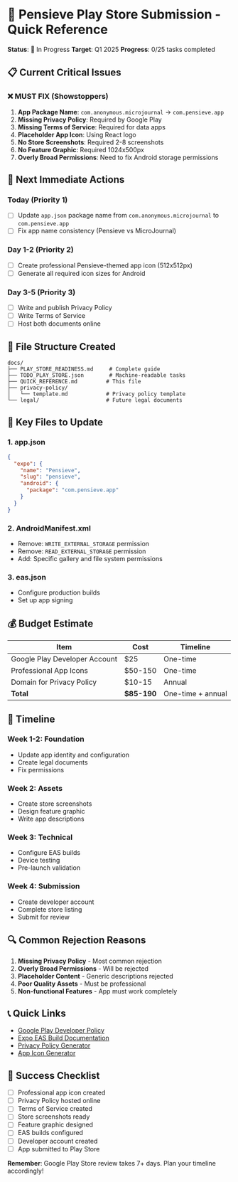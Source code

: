 # 🎯 Pensieve Play Store Submission - Quick Reference

**Status**: 🚧 In Progress
**Target**: Q1 2025
**Progress**: 0/25 tasks completed

## 📋 Current Critical Issues

### ❌ MUST FIX (Showstoppers)
1. **App Package Name**: `com.anonymous.microjournal` → `com.pensieve.app`
2. **Missing Privacy Policy**: Required by Google Play
3. **Missing Terms of Service**: Required for data apps
4. **Placeholder App Icon**: Using React logo
5. **No Store Screenshots**: Required 2-8 screenshots
6. **No Feature Graphic**: Required 1024x500px
7. **Overly Broad Permissions**: Need to fix Android storage permissions

## 🚀 Next Immediate Actions

### Today (Priority 1)
- [ ] Update `app.json` package name from `com.anonymous.microjournal` to `com.pensieve.app`
- [ ] Fix app name consistency (Pensieve vs MicroJournal)

### Day 1-2 (Priority 2)
- [ ] Create professional Pensieve-themed app icon (512x512px)
- [ ] Generate all required icon sizes for Android

### Day 3-5 (Priority 3)
- [ ] Write and publish Privacy Policy
- [ ] Write Terms of Service
- [ ] Host both documents online

## 📁 File Structure Created

```
docs/
├── PLAY_STORE_READINESS.md     # Complete guide
├── TODO_PLAY_STORE.json        # Machine-readable tasks
├── QUICK_REFERENCE.md         # This file
├── privacy-policy/
│   └── template.md            # Privacy policy template
└── legal/                     # Future legal documents
```

## 🔗 Key Files to Update

### 1. app.json
```json
{
  "expo": {
    "name": "Pensieve",
    "slug": "pensieve",
    "android": {
      "package": "com.pensieve.app"
    }
  }
}
```

### 2. AndroidManifest.xml
- Remove: `WRITE_EXTERNAL_STORAGE` permission
- Remove: `READ_EXTERNAL_STORAGE` permission
- Add: Specific gallery and file system permissions

### 3. eas.json
- Configure production builds
- Set up app signing

## 💰 Budget Estimate

| Item | Cost | Timeline |
|------|------|----------|
| Google Play Developer Account | $25 | One-time |
| Professional App Icons | $50-150 | One-time |
| Domain for Privacy Policy | $10-15 | Annual |
| **Total** | **$85-190** | One-time + annual |

## 📅 Timeline

### Week 1-2: Foundation
- Update app identity and configuration
- Create legal documents
- Fix permissions

### Week 2: Assets
- Create store screenshots
- Design feature graphic
- Write app descriptions

### Week 3: Technical
- Configure EAS builds
- Device testing
- Pre-launch validation

### Week 4: Submission
- Create developer account
- Complete store listing
- Submit for review

## 🔍 Common Rejection Reasons

1. **Missing Privacy Policy** - Most common rejection
2. **Overly Broad Permissions** - Will be rejected
3. **Placeholder Content** - Generic descriptions rejected
4. **Poor Quality Assets** - Must be professional
5. **Non-functional Features** - App must work completely

## 📞 Quick Links

- [Google Play Developer Policy](https://play.google.com/about/developer-content-policy/)
- [Expo EAS Build Documentation](https://docs.expo.dev/build/introduction/)
- [Privacy Policy Generator](https://www.privacypolicytemplate.net/)
- [App Icon Generator](https://appicon.co/)

## 🎯 Success Checklist

- [ ] Professional app icon created
- [ ] Privacy Policy hosted online
- [ ] Terms of Service created
- [ ] Store screenshots ready
- [ ] Feature graphic designed
- [ ] EAS builds configured
- [ ] Developer account created
- [ ] App submitted to Play Store

**Remember**: Google Play Store review takes 7+ days. Plan your timeline accordingly!
